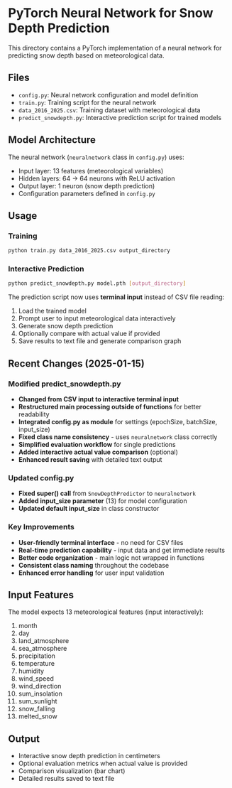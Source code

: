 # PyTorch Neural Network for Snow Depth Prediction

This directory contains a PyTorch implementation of a neural network for predicting snow depth based on meteorological data.

## Files

- `config.py`: Neural network configuration and model definition
- `train.py`: Training script for the neural network
- `data_2016_2025.csv`: Training dataset with meteorological data
- `predict_snowdepth.py`: Interactive prediction script for trained models

## Model Architecture

The neural network (`neuralnetwork` class in `config.py`) uses:
- Input layer: 13 features (meteorological variables)
- Hidden layers: 64 → 64 neurons with ReLU activation
- Output layer: 1 neuron (snow depth prediction)
- Configuration parameters defined in `config.py`

## Usage

### Training
```bash
python train.py data_2016_2025.csv output_directory
```

### Interactive Prediction
```bash
python predict_snowdepth.py model.pth [output_directory]
```

The prediction script now uses **terminal input** instead of CSV file reading:
1. Load the trained model
2. Prompt user to input meteorological data interactively
3. Generate snow depth prediction
4. Optionally compare with actual value if provided
5. Save results to text file and generate comparison graph

## Recent Changes (2025-01-15)

### Modified predict_snowdepth.py
- **Changed from CSV input to interactive terminal input**
- **Restructured main processing outside of functions** for better readability
- **Integrated config.py as module** for settings (epochSize, batchSize, input_size)
- **Fixed class name consistency** - uses `neuralnetwork` class correctly
- **Simplified evaluation workflow** for single predictions
- **Added interactive actual value comparison** (optional)
- **Enhanced result saving** with detailed text output

### Updated config.py
- **Fixed super() call** from `SnowDepthPredictor` to `neuralnetwork`
- **Added input_size parameter** (13) for model configuration
- **Updated default input_size** in class constructor

### Key Improvements
- **User-friendly terminal interface** - no need for CSV files
- **Real-time prediction capability** - input data and get immediate results
- **Better code organization** - main logic not wrapped in functions
- **Consistent class naming** throughout the codebase
- **Enhanced error handling** for user input validation

## Input Features

The model expects 13 meteorological features (input interactively):
1. month
2. day
3. land_atmosphere
4. sea_atmosphere
5. precipitation
6. temperature
7. humidity
8. wind_speed
9. wind_direction
10. sum_insolation
11. sum_sunlight
12. snow_falling
13. melted_snow

## Output

- Interactive snow depth prediction in centimeters
- Optional evaluation metrics when actual value is provided
- Comparison visualization (bar chart)
- Detailed results saved to text file
